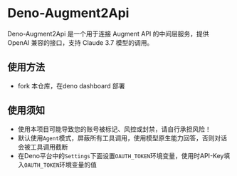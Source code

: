 # Deno-Augment2Api
Deno-Augment2Api 是一个用于连接 Augment API 的中间层服务，提供 OpenAI 兼容的接口，支持 Claude 3.7 模型的调用。

## 使用方法
- fork 本仓库，在deno dashboard 部署

## 使用须知
- 使用本项目可能导致您的账号被标记、风控或封禁，请自行承担风险！
- 默认使用`Agent`模式，屏蔽所有工具调用，使用模型原生能力回答，否则对话会被工具调用截断
- 在Deno平台中的`Settings`下面设置`OAUTH_TOKEN`环境变量，使用时API-Key填入`OAUTH_TOKEN`环境变量的值
